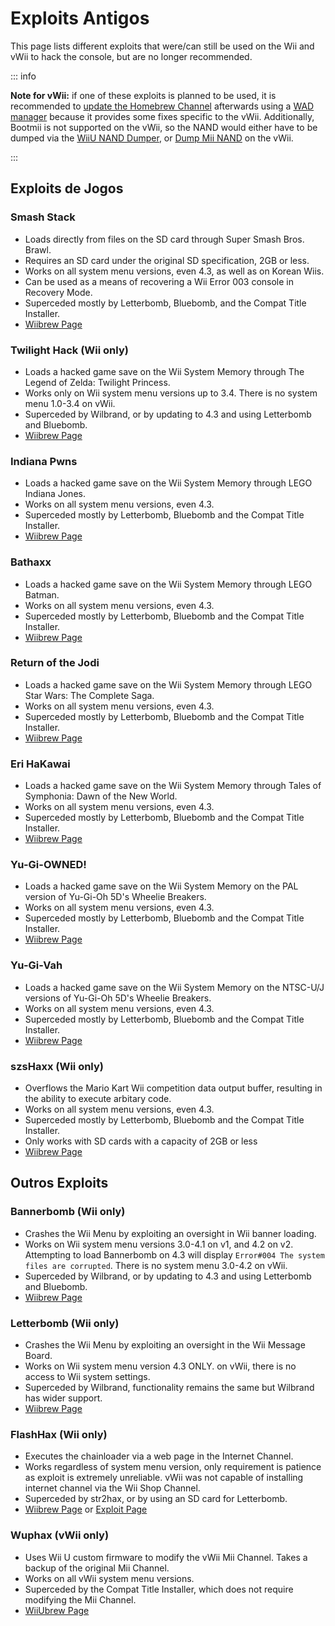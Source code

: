 # Exploits Antigos

This page lists different exploits that were/can still be used on the Wii and vWii to hack the console, but are no longer recommended.

::: info

**Note for vWii:** if one of these exploits is planned to be used, it is recommended to [update the Homebrew Channel](https://github.com/FIX94/hbc/releases/tag/1.1.4-1) afterwards using a [WAD manager](yawmme) because it provides some fixes specific to the vWii.  Additionally, Bootmii is not supported on the vWii, so the NAND would either have to be dumped via the [WiiU NAND Dumper](wiiu-nand-dumper), or [Dump Mii NAND](https://oscwii.org/library/app/DmpMiNND) on the vWii.

:::

## Exploits de Jogos

### Smash Stack

- Loads directly from files on the SD card through Super Smash Bros. Brawl.
- Requires an SD card under the original SD specification, 2GB or less.
- Works on all system menu versions, even 4.3, as well as on Korean Wiis.
- Can be used as a means of recovering a Wii Error 003 console in Recovery Mode.
- Superceded mostly by Letterbomb, Bluebomb, and the Compat Title Installer.
- [Wiibrew Page](https://wiibrew.org/wiki/Smash_Stack)

### Twilight Hack (Wii only)

- Loads a hacked game save on the Wii System Memory through The Legend of Zelda: Twilight Princess.
- Works only on Wii system menu versions up to 3.4. There is no system menu 1.0-3.4 on vWii.
- Superceded by Wilbrand, or by updating to 4.3 and using Letterbomb and Bluebomb.
- [Wiibrew Page](https://wiibrew.org/wiki/Twilight_Hack)

### Indiana Pwns

- Loads a hacked game save on the Wii System Memory through LEGO Indiana Jones.
- Works on all system menu versions, even 4.3.
- Superceded mostly by Letterbomb, Bluebomb and the Compat Title Installer.
- [Wiibrew Page](https://wiibrew.org/wiki/Indiana_Pwns)

### Bathaxx

- Loads a hacked game save on the Wii System Memory through LEGO Batman.
- Works on all system menu versions, even 4.3.
- Superceded mostly by Letterbomb, Bluebomb and the Compat Title Installer.
- [Wiibrew Page](https://wiibrew.org/wiki/Bathaxx)

### Return of the Jodi

- Loads a hacked game save on the Wii System Memory through LEGO Star Wars: The Complete Saga.
- Works on all system menu versions, even 4.3.
- Superceded mostly by Letterbomb, Bluebomb and the Compat Title Installer.
- [Wiibrew Page](https://wiibrew.org/wiki/Return_of_the_Jodi)

### Eri HaKawai

- Loads a hacked game save on the Wii System Memory through Tales of Symphonia: Dawn of the New World.
- Works on all system menu versions, even 4.3.
- Superceded mostly by Letterbomb, Bluebomb and the Compat Title Installer.
- [Wiibrew Page](https://wiibrew.org/wiki/Eri_HaKawai)

### Yu-Gi-OWNED!

- Loads a hacked game save on the Wii System Memory on the PAL version of Yu-Gi-Oh 5D's Wheelie Breakers.
- Works on all system menu versions, even 4.3.
- Superceded mostly by Letterbomb, Bluebomb and the Compat Title Installer.
- [Wiibrew Page](https://wiibrew.org/wiki/Yu-Gi-OWNED!)

### Yu-Gi-Vah

- Loads a hacked game save on the Wii System Memory on the NTSC-U/J versions of Yu-Gi-Oh 5D's Wheelie Breakers.
- Works on all system menu versions, even 4.3.
- Superceded mostly by Letterbomb, Bluebomb and the Compat Title Installer.
- [Wiibrew Page](https://wiibrew.org/wiki/Yu-Gi-Vah)

### szsHaxx (Wii only)

- Overflows the Mario Kart Wii competition data output buffer, resulting in the ability to execute arbitary code.
- Works on all system menu versions, even 4.3.
- Superceded mostly by Letterbomb, Bluebomb and the Compat Title Installer.
- Only works with SD cards with a capacity of 2GB or less
- [Wiibrew Page](https://wiibrew.org/wiki/SzsHaxx)

## Outros Exploits

### Bannerbomb (Wii only)

- Crashes the Wii Menu by exploiting an oversight in Wii banner loading.
- Works on Wii system menu versions 3.0-4.1 on v1, and 4.2 on v2. Attempting to load Bannerbomb on 4.3 will display `Error#004 The system files are corrupted`. There is no system menu 3.0-4.2 on vWii.
- Superceded by Wilbrand, or by updating to 4.3 and using Letterbomb and Bluebomb.
- [Wiibrew Page](https://wiibrew.org/wiki/Bannerbomb)

### Letterbomb (Wii only)

- Crashes the Wii Menu by exploiting an oversight in the Wii Message Board.
- Works on Wii system menu version 4.3 ONLY. on vWii, there is no access to Wii system settings.
- Superceded by Wilbrand, functionality remains the same but Wilbrand has wider support.
- [Wiibrew Page](https://wiibrew.org/wiki/LetterBomb)

### FlashHax (Wii only)

- Executes the chainloader via a web page in the Internet Channel.
- Works regardless of system menu version, only requirement is patience as exploit is extremely unreliable. vWii was not capable of installing internet channel via the Wii Shop Channel.
- Superceded by str2hax, or by using an SD card for Letterbomb.
- [Wiibrew Page](https://wiibrew.org/wiki/FlashHax) or [Exploit Page](flashhax)

### Wuphax (vWii only)

- Uses Wii U custom firmware to modify the vWii Mii Channel. Takes a backup of the original Mii Channel.
- Works on all vWii system menu versions.
- Superceded by the Compat Title Installer, which does not require modifying the Mii Channel.
- [WiiUbrew Page](https://wiiubrew.org/wiki/Wuphax)


